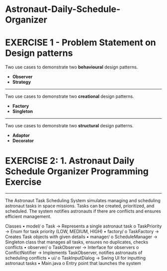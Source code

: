 # Astronaut-Daily-Schedule-Organizer
# EXERCISE 1 - Problem Statement on Design patterns

Two use cases to demonstrate two **behavioural** design patterns.

* **Observer**
* **Strategy**

---

Two use cases to demonstrate two **creational** design patterns.

* **Factory**
* **Singleton**

---

Two use cases to demonstrate two **structural** design patterns.

* **Adaptor**
* **Decorator**
# EXERCISE 2: 1. Astronaut Daily Schedule Organizer Programming Exercise

---
The Astronaut Task Scheduling System simulates managing and scheduling astronaut tasks in space missions. Tasks can be created, prioritized, and scheduled. The system notifies astronauts if there are conflicts and ensures efficient management.

Classes
•	model/
o	Task → Represents a single astronaut task
o	TaskPriority → Enum for task priority (LOW, MEDIUM, HIGH)
•	factory/
o	TaskFactory → Creates Task objects with given details
•	manager/
o	ScheduleManager → Singleton class that manages all tasks, ensures no duplicates, checks conflicts
•	observer/
o	TaskObserver → Interface for observers
o	ConflictNotifier → Implements TaskObserver, notifies astronauts of scheduling conflicts
•	ui/
o	TaskInputDialog → Swing UI for inputting astronaut tasks
•	Main.java
o	Entry point that launches the system

